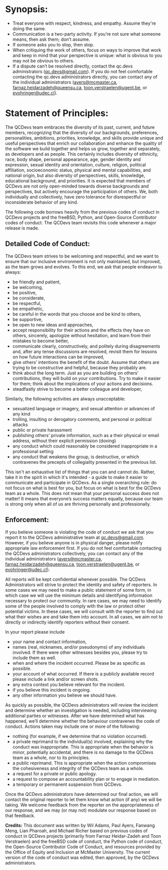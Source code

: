 # Synopsis:
- Treat everyone with respect, kindness, and empathy. Assume they're doing the same.
- Communication is a two-party activity. If you’re not sure what someone means, then ask them; don’t assume.
- If someone asks you to stop, then stop.
- When critiquing the work of others, focus on ways to improve that work and keep in mind that your perspective is unique: what is obvious to you may not be obvious to others.
- If a dispute can’t be resolved directly, contact the qc.devs administrators (qc.devs@gmail.com). If you do not feel comfortable contacting the qc.devs administrators directly, you can contact any of the individual administrators (ayers@mcmaster.ca, farnaz.heidarzadeh@queensu.ca, toon.verstraelen@ugent.be, or evohringer@udec.cl). 

# Statement of Principles:
The QCDevs team embraces the diversity of its past, current, and future members, recognizing that the diversity of our backgrounds, preferences, personalities, ambitions, priorities, knowledge, and skills provide unique and useful perspectives that enrich our collaboration and enhance the quality of the software we build together and helps us grow, together and separately, as developers and as people. This certainly includes diversity of ethnicity, race, body shape, personal appearance, age, gender identity and expression, sexual identity and orientation, culture, religion, political affiliation, socioeconomic status, physical and mental capabilities, and national origin, but also diversity of perspectives, skills, knowledge, educational background, and priorities. It is expected that members of QCDevs are not only open-minded towards diverse backgrounds and perspectives, but actively encourage the participation of others. We, both individually and collectively, have zero tolerance for disrespectful or inconsiderate behavior of any kind.

The following code borrows heavily from the previous codes of conduct in QCDevs projects and the freeBSD, Python, and Open-Source Contributor codes of conduct. The QCDevs team revisits this code whenever a major release is made.

## Detailed Code of Conduct:
The QCDevs team strives to be welcoming and respectful, and we want to ensure that our inclusive environment is not only maintained, but improved, as the team grows and evolves. To this end, we ask that people endeavor to always:
- be friendly and patient,
- be welcoming,
- be positive,
- be considerate,
- be respectful,
- be empathetic,
- be careful in the words that you choose and be kind to others,
- be supportive,
- be open to new ideas and approaches,
- accept responsibility for their actions and the effects they have on others, sincerely, apologize without hesitation, and learn from their mistakes to become better,
- communicate clearly, constructively, and politely during disagreements and, after any tense discussions are resolved, revisit them for lessons on how future interactions can be improved, 
- give others’ intentions the benefit of the doubt. Assume that others are trying to be constructive and helpful, because they probably are.
- think about the long term. Just as you are building on others’ contributions, they will build on your contributions. Try to make it easier for them; think about the implications of your actions and decisions.
- steadfastly strive to become a better colleague and developer,
 
Similarly, the following activities are always unacceptable:
- sexualized language or imagery, and sexual attention or advances of any kind
- trolling, insulting or derogatory comments, and personal or political attacks
- public or private harassment
- publishing others' private information, such as a their physical or email address, without their explicit permission (doxing)
- any conduct which could reasonably be considered inappropriate in a professional setting
- any conduct that weakens the group, is destructive, or which contravenes the precepts of collegiality presented in the previous list.

This isn't an exhaustive list of things that you can and cannot do. Rather, take it in the spirit in which it's intended - a guide to make it easier to communicate and participate in QCDevs. As a single overarching rule: do not focus on what is best for you, but focus on what is best for the QCDevs team as a whole. This does not mean that your personal success does not matter! It means that everyone’s success matters equally, because our team is strong only when all of us are thriving personally and professionally.

## Enforcement: 
If you believe someone is violating the code of conduct we ask that you report it to the QCDevs administrative team at qc.devs@gmail.com. However, if you believe anyone is in physical danger, please notify appropriate law enforcement first. If you do not feel comfortable contacting the QCDevs administrators collectively, you can contact any of the individual administrators (ayers@mcmaster.ca, farnaz.heidarzadeh@queensu.ca, toon.verstraelen@ugent.be, or evohringer@udec.cl). 

All reports will be kept confidential whenever possible. The QCDevs Administrators will strive to protect the identity and safety of reporters. In some cases we may need to make a public statement of some form, in which case we will use the minimum details and identifying information necessary to protect our community. In rare cases, we may need to identify some of the people involved to comply with the law or protect other potential victims. In these cases, we will consult with the reporter to find out what their wishes are and take them into account. In all cases, we aim not to directly or indirectly identify reporters without their consent.

In your report please include 
- your name and contact information, 
- names (real, nicknames, and/or pseudonyms) of any individuals involved. If there were other witnesses besides you, please try to include them as well.
- when and where the incident occurred. Please be as specific as possible.
- your account of what occurred. If there is a publicly available record please include a link and/or screen shots.
- any extra context you believe relevant for the incident.
- if you believe this incident is ongoing.
- any other information you believe we should have.

As quickly as possible, the QCDevs administrators will review the incident and determine whether an investigation is needed, including interviewing additional parties or witnesses. After we have determined what has happened, we’ll determine whether the behaviour contravenes the code of conduct. Actions taken may include one or more of the following:
- nothing (for example, if we determine that no violation occurred).
- a private reprimand to the individual(s) involved, explaining why the conduct was inappropriate. This is appropriate when the behavior is minor, potentially accidental, and there is no damage to the QCDevs team as a whole, nor to its principles.
- a public reprimand. This is appropriate when the action compromises the cohesiveness and integrity of the QCDevs team as a whole. 
- a request for a private or public apology.
- a request to compose an accountability plan or to engage in mediation.
- a temporary or permanent suspension from QCDevs.

Once the QCDevs administrators have determined our final action, we will contact the original reporter to let them know what action (if any) we will be taking. We welcome feedback from the reporter on the appropriateness of our response, and we may (or may not) modulate our response based on that feedback.

**Credits:** This document was written by Wil Adams, Paul Ayers, Fanwang Meng, Lian Pharoah, and Michael Richer based on previous codes of conduct in QCDevs projects (primarily from Farnaz Heidar-Zadeh and Toon Verstraelen) and the freeBSD code of conduct, the Python code of conduct, the Open-Source Contributor Code of Conduct, and resources provided by the Office of Equity and Inclusion at McMaster University. The current version of the code of conduct was edited, then approved, by the QCDevs administrators.
